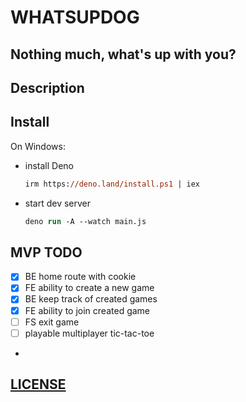 # WHATSUPDOG

## Nothing much, what's up with you?

## Description

## Install

On Windows:

- install Deno
    ```ps
    irm https://deno.land/install.ps1 | iex
    ```
- start dev server
    ```ps
    deno run -A --watch main.js
    ```

## MVP TODO
- [x] BE home route with cookie
- [x] FE ability to create a new game
- [x] BE keep track of created games
- [x] FE ability to join created game
- [ ] FS exit game
- [ ] playable multiplayer tic-tac-toe
- 

## [LICENSE](LICENSE)
